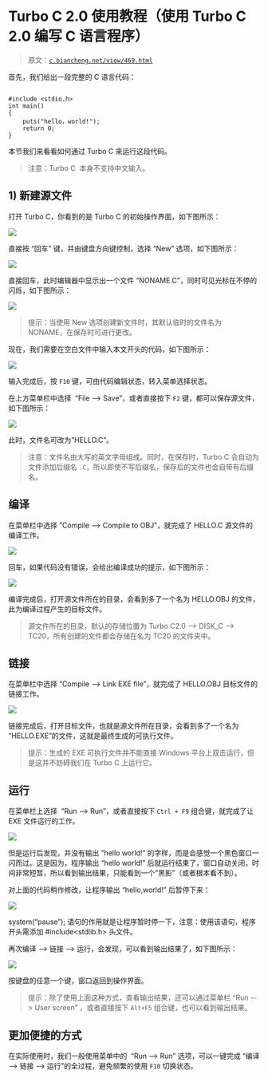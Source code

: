 # Turbo C 2.0 使用教程（使用 Turbo C 2.0 编写 C 语言程序）

> 原文：[`c.biancheng.net/view/469.html`](http://c.biancheng.net/view/469.html)

首先，我们给出一段完整的 C 语言代码：

```

#include <stdio.h>
int main()
{
    puts("hello，world!");
    return 0;
}
```

本节我们来看看如何通过 Turbo C 来运行这段代码。

> 注意：Turbo C  本身不支持中文输入。

## 1) 新建源文件

打开 Turbo C，你看到的是 Turbo C 的初始操作界面，如下图所示：

![](img/ee2ca9d9d6672dea3284d9d46dce09e7.png)

直接按 “回车” 键，并由键盘方向键控制，选择 “New” 选项，如下图所示：

![](img/c397b1d0773301eecabfd59328037553.png)

直接回车，此时编辑器中显示出一个文件 “NONAME.C”，同时可见光标在不停的闪烁，如下图所示：

![](img/a7ac305b7aa463a273ff800058092253.png)

> 提示：当使用 New 选项创建新文件时，其默认临时的文件名为 NONAME，在保存时可进行更改。

现在，我们需要在空白文件中输入本文开头的代码，如下图所示：

![](img/02fa6e9c16d7ca20d431aa27cbd46ebc.png)

输入完成后，按 `F10` 键，可由代码编辑状态，转入菜单选择状态。

在上方菜单栏中选择  “File --> Save”，或者直接按下 `F2` 键，都可以保存源文件，如下图所示：

![](img/7e70e4440ab7324914eded1eff662092.png)

此时，文件名可改为”HELLO.C”。

> 注意：文件名由大写的英文字母组成。同时，在保存时，Turbo C 会自动为文件添加后缀名 `.C`，所以即使不写后缀名，保存后的文件也会自带有后缀名。

## 编译

在菜单栏中选择 ”Compile --> Compile to OBJ”，就完成了 HELLO.C 源文件的编译工作。

![](img/cf8d33f50b625d2664ef4a3794ea0b6d.png)

回车，如果代码没有错误，会给出编译成功的提示，如下图所示：

![](img/6383438e54a58461659d7f184961e1ba.png)

编译完成后，打开源文件所在的目录，会看到多了一个名为 HELLO.OBJ 的文件，此为编译过程产生的目标文件。

> 源文件所在的目录，默认的存储位置为 Turbo C2.0 --> DISK_C --> TC20，所有创建的文件都会存储在名为 TC20 的文件夹中。

## 链接

在菜单栏中选择 “Compile --> Link EXE file”，就完成了 HELLO.OBJ 目标文件的链接工作。

![](img/ae83497ea2b712b52f3960314fb2782a.png)

链接完成后，打开目标文件，也就是源文件所在目录，会看到多了一个名为 “HELLO.EXE”的文件，这就是最终生成的可执行文件。

> 提示：生成的 EXE 可执行文件并不能直接 Windows 平台上双击运行，但是这并不妨碍我们在 Turbo C 上运行它。

## 运行

在菜单栏上选择  “Run --> Run”，或者直接按下 `Ctrl + F9` 组合键，就完成了让 EXE 文件运行的工作。

![](img/5d319234164807f5d32adbd39728f072.png)

但是运行后发现，并没有输出 ”hello world!” 的字样，而是会感觉一个黑色窗口一闪而过。这是因为，程序输出 “hello world!” 后就运行结束了，窗口自动关闭，时间非常短暂，所以看到输出结果，只能看到一个”黑影”（或者根本看不到）。

对上面的代码稍作修改，让程序输出 “hello,world!” 后暂停下来：

![](img/536160fd2535bb798f901edd1b685c77.png)

system(“pause”); 语句的作用就是让程序暂时停一下，注意：使用该语句，程序开头需添加 #include<stdlib.h> 头文件。

再次编译 --> 链接 --> 运行，会发现，可以看到输出结果了，如下图所示：

![](img/70963cb0189756934513dd3538ae06b7.png)

按键盘的任意一个键，窗口返回到操作界面。

> 提示：除了使用上面这种方式，查看输出结果，还可以通过菜单栏 “Run --> User screen” ，或者直接按下 `Alt+F5` 组合键，也可以看到输出结果。

## 更加便捷的方式

在实际使用时，我们一般使用菜单中的  “Run --> Run” 选项，可以一键完成 “编译 --> 链接 --> 运行”的全过程，避免频繁的使用 `F10` 切换状态。